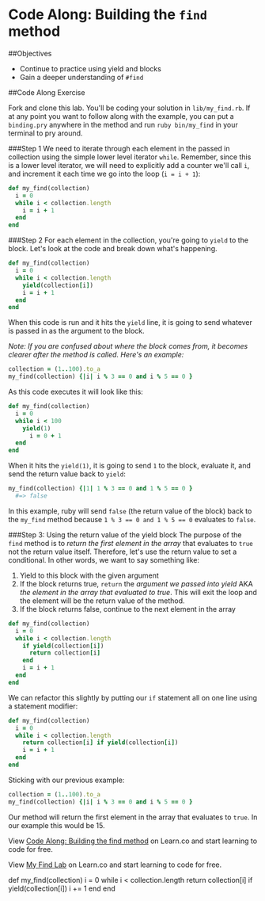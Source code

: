 # Code Along: Building the `find` method

##Objectives
* Continue to practice using yield and blocks
* Gain a deeper understanding of `#find`


##Code Along Exercise

Fork and clone this lab. You'll be coding your solution in `lib/my_find.rb`. If at any point you want to follow along with the example, you can put a `binding.pry` anywhere in the method and run `ruby bin/my_find` in your terminal to pry around.

###Step 1
We need to iterate through each element in the passed in collection using the simple lower level iterator `while`. Remember, since this is a lower level iterator, we will need to explicitly add a counter we'll call `i`, and increment it each time we go into the loop (`i = i + 1`):

```ruby
def my_find(collection)
  i = 0
  while i < collection.length
    i = i + 1
  end
end
```


###Step 2
For each element in the collection, you're going to `yield` to the block. Let's look at the code and break down what's happening.

```ruby
def my_find(collection)
  i = 0
  while i < collection.length
    yield(collection[i])
    i = i + 1
  end
end
```

When this code is run and it hits the `yield` line, it is going to send whatever is passed in as the argument to the block.

*Note: If you are confused about where the block comes from, it becomes clearer after the method is called. Here's an example:*

```ruby
collection = (1..100).to_a
my_find(collection) {|i| i % 3 == 0 and i % 5 == 0 }
```

As this code executes it will look like this:

```ruby
def my_find(collection)
  i = 0
  while i < 100
    yield(1)
      i = 0 + 1
  end
end
```

When it hits the `yield(1)`, it is going to send `1` to the block, evaluate it, and send the return value back to `yield`:

```ruby
my_find(collection) {|1| 1 % 3 == 0 and 1 % 5 == 0 }
  #=> false
```

In this example, ruby will send `false` (the return value of the block) back to the `my_find` method because `1 % 3 == 0 and 1 % 5 == 0` evaluates to `false`.

###Step 3: Using the return value of the yield block
The purpose of the `find` method is to *return the first element in the array* that evaluates to `true` not the return value itself. Therefore, let's use the return value to set a conditional. In other words, we want to say something like:

1. Yield to this block with the given argument
2. If the block returns true, `return` the *argument we passed into yield* AKA *the element in the array that evaluated to true*. This will exit the loop and the element will be the return value of the method.
3. If the block returns false, continue to the next element in the array

```ruby
def my_find(collection)
  i = 0
  while i < collection.length
    if yield(collection[i])
      return collection[i]
    end
    i = i + 1
  end
end
```

We can refactor this slightly by putting our `if` statement all on one line using a statement modifier:

```ruby
def my_find(collection)
  i = 0
  while i < collection.length
    return collection[i] if yield(collection[i])
    i = i + 1
  end
end
```

Sticking with our previous example:

```ruby
collection = (1..100).to_a
my_find(collection) {|i| i % 3 == 0 and i % 5 == 0 }
```
Our method will return the first element in the array that evaluates to `true`. In our example this would be 15.


<p data-visibility='hidden'>View <a href='https://learn.co/lessons/my_find_code_along' title='Code Along: Building the find method'>Code Along: Building the find method</a> on Learn.co and start learning to code for free.</p>

<p class='util--hide'>View <a href='https://learn.co/lessons/my_find_code_along'>My Find Lab</a> on Learn.co and start learning to code for free.</p>

def my_find(collection)
  i = 0
  while i < collection.length
    return collection[i] if yield(collection[i])
    i += 1
  end
end
